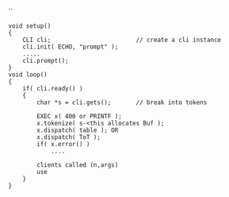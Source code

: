 ``

	void setup()
	{
		CLI cli;						// create a cli instance
		cli.init( ECHO, "prompt" );
		.....
		cli.prompt();
	}
	void loop()
	{
		if( cli.ready() )
		{
			char *s = cli.gets();		// break into tokens
			
			EXEC x( 400 or PRINTF );
			x.tokenize( s-<this allocates Buf );	
			x.dispatch( table ); OR
			x.dispatch( ToT );
			if( x.error() )
				....

			clients called (n,args)
			use 
		}
	}

```